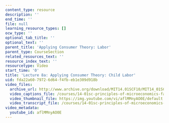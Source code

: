 ```yaml
---
content_type: resource
description: ''
end_time: ''
file: null
learning_resource_types: []
ocw_type: ''
optional_tab_title: ''
optional_text: ''
parent_title: 'Applying Consumer Theory: Labor'
parent_type: CourseSection
related_resources_text: ''
resource_index_text: ''
resourcetype: Video
start_time: '0'
title: 'Lecture 8a: Applying Consumer Theory: Child Labor'
uid: fda22a60-7972-6d64-f4fb-eb1e309d918b
video_files:
  archive_url: http://www.archive.org/download/MIT14.01SCF10/MIT14_01SCF10_lec08a_300k.mp4
  video_captions_file: /courses/14-01sc-principles-of-microeconomics-fall-2011/a4a1c52c3d155f879efa2a8942f6cecf_aflMMnyAO0E.vtt
  video_thumbnail_file: https://img.youtube.com/vi/aflMMnyAO0E/default.jpg
  video_transcript_file: /courses/14-01sc-principles-of-microeconomics-fall-2011/c79ea763c5f52b89759928cae80ee47d_aflMMnyAO0E.pdf
video_metadata:
  youtube_id: aflMMnyAO0E
---
```

